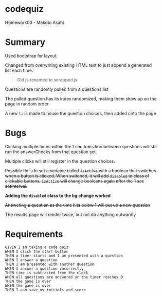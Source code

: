 # codequiz
Homework03 - Makoto Asahi
# Summary
Used bootstrap for layout.

Changed from overwriting existing HTML text to just append a generated list each time.
> Old js renamed to scrapped.js

Questions are randomly pulled from a questions list

The pulled question has its index randomized, making them show up on the page in random order

A new `li` is made to house the question choices, then added onto the page


# Bugs
Clicking multiple times within the 1 sec transition between questions will still run the answerChecks from that question set.

Multiple clicks will still register in the question choices.

~~Possible fix is to set a variable called `isActive` with a boolean that switches when a button is clicked. When switched, it will add `disabled` to class of clickable buttons. `isActive` will change booleans again after the 1 sec setInterval.~~

**Adding the `disabled` class to the bg change worked**

~~Answering a question as the time hits below 1 will put up a new question~~

The results page will render twice, but not do anything outwardly

# Requirements
```
GIVEN I am taking a code quiz
WHEN I click the start button
THEN a timer starts and I am presented with a question
WHEN I answer a question
THEN I am presented with another question
WHEN I answer a question incorrectly
THEN time is subtracted from the clock
WHEN all questions are answered or the timer reaches 0
THEN the game is over
WHEN the game is over
THEN I can save my initials and score
```